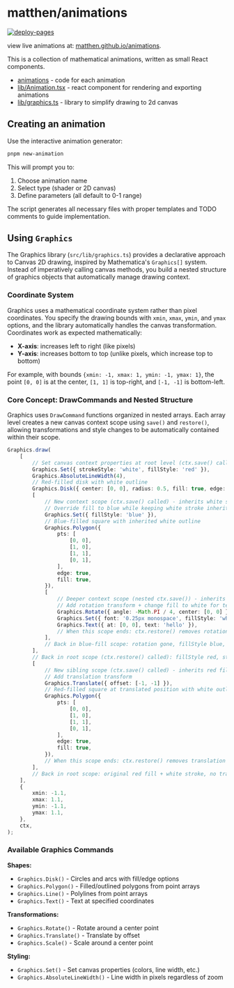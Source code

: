 # matthen/animations

[![deploy-pages](https://github.com/matthen/animations/actions/workflows/deploy-pages.yaml/badge.svg?branch=main)](https://github.com/matthen/animations/actions/workflows/deploy-pages.yaml)

view live animations at: [matthen.github.io/animations](https://matthen.github.io/animations/).

This is a collection of mathematical animations, written as small React components.

-   [animations](src/animations) - code for each animation
-   [lib/Animation.tsx](src/lib/Animation.tsx) - react component for rendering and exporting animations
-   [lib/graphics.ts](src/lib/graphics.ts) - library to simplify drawing to 2d canvas

## Creating an animation

Use the interactive animation generator:

```bash
pnpm new-animation
```

This will prompt you to:
1. Choose animation name
2. Select type (shader or 2D canvas)
3. Define parameters (all default to 0-1 range)

The script generates all necessary files with proper templates and TODO comments to guide implementation.

## Using `Graphics`

The Graphics library (`src/lib/graphics.ts`) provides a declarative approach to Canvas 2D drawing, inspired by Mathematica's `Graphics[]` system. Instead of imperatively calling canvas methods, you build a nested structure of graphics objects that automatically manage drawing context.

### Coordinate System

Graphics uses a mathematical coordinate system rather than pixel coordinates. You specify the drawing bounds with `xmin`, `xmax`, `ymin`, and `ymax` options, and the library automatically handles the canvas transformation. Coordinates work as expected mathematically:
- **X-axis**: increases left to right (like pixels)
- **Y-axis**: increases bottom to top (unlike pixels, which increase top to bottom)

For example, with bounds `{xmin: -1, xmax: 1, ymin: -1, ymax: 1}`, the point `[0, 0]` is at the center, `[1, 1]` is top-right, and `[-1, -1]` is bottom-left.

### Core Concept: DrawCommands and Nested Structure

Graphics uses `DrawCommand` functions organized in nested arrays. Each array level creates a new canvas context scope using `save()` and `restore()`, allowing transformations and style changes to be automatically contained within their scope.

```typescript
Graphics.draw(
    [
        // Set canvas context properties at root level (ctx.save() called automatically)
        Graphics.Set({ strokeStyle: 'white', fillStyle: 'red' }),
        Graphics.AbsoluteLineWidth(4),
        // Red-filled disk with white outline
        Graphics.Disk({ center: [0, 0], radius: 0.5, fill: true, edge: true }),
        [
            // New context scope (ctx.save() called) - inherits white stroke + red fill
            // Override fill to blue while keeping white stroke inherited from parent
            Graphics.Set({ fillStyle: 'blue' }),
            // Blue-filled square with inherited white outline
            Graphics.Polygon({
                pts: [
                    [0, 0],
                    [1, 0],
                    [1, 1],
                    [0, 1],
                ],
                edge: true,
                fill: true,
            }),
            [
                // Deeper context scope (nested ctx.save()) - inherits white stroke + blue fill
                // Add rotation transform + change fill to white for text
                Graphics.Rotate({ angle: -Math.PI / 4, center: [0, 0] }),
                Graphics.Set({ font: '0.25px monospace', fillStyle: 'white' }),
                Graphics.Text({ at: [0, 0], text: 'hello' }),
                // When this scope ends: ctx.restore() removes rotation + white text fill
            ],
            // Back in blue-fill scope: rotation gone, fillStyle blue, strokeStyle white
        ],
        // Back in root scope (ctx.restore() called): fillStyle red, strokeStyle white, no transforms
        [
            // New sibling scope (ctx.save() called) - inherits red fill + white stroke
            // Add translation transform
            Graphics.Translate({ offset: [-1, -1] }),
            // Red-filled square at translated position with white outline
            Graphics.Polygon({
                pts: [
                    [0, 0],
                    [1, 0],
                    [1, 1],
                    [0, 1],
                ],
                edge: true,
                fill: true,
            }),
            // When this scope ends: ctx.restore() removes translation
        ],
        // Back in root scope: original red fill + white stroke, no transforms
    ],
    {
        xmin: -1.1,
        xmax: 1.1,
        ymin: -1.1,
        ymax: 1.1,
    },
    ctx,
);
```

### Available Graphics Commands

**Shapes:**
- `Graphics.Disk()` - Circles and arcs with fill/edge options
- `Graphics.Polygon()` - Filled/outlined polygons from point arrays  
- `Graphics.Line()` - Polylines from point arrays
- `Graphics.Text()` - Text at specified coordinates

**Transformations:**
- `Graphics.Rotate()` - Rotate around a center point
- `Graphics.Translate()` - Translate by offset
- `Graphics.Scale()` - Scale around a center point

**Styling:**
- `Graphics.Set()` - Set canvas properties (colors, line width, etc.)
- `Graphics.AbsoluteLineWidth()` - Line width in pixels regardless of zoom
